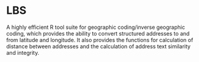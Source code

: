 # LBS
  A highly efficient R tool suite for geographic coding/inverse geographic coding, which provides the ability to convert structured addresses to and from latitude and longitude. It also provides the functions for calculation of distance between addresses and the calculation of address text similarity and integrity.

